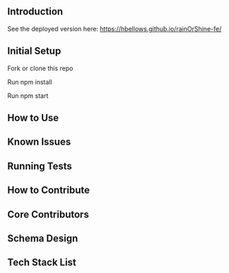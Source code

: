 ## Introduction
See the deployed version here: https://hbellows.github.io/rainOrShine-fe/
## Initial Setup

Fork or clone this repo

Run npm install

Run npm start

## How to Use
## Known Issues
## Running Tests
## How to Contribute
## Core Contributors
## Schema Design
## Tech Stack List
